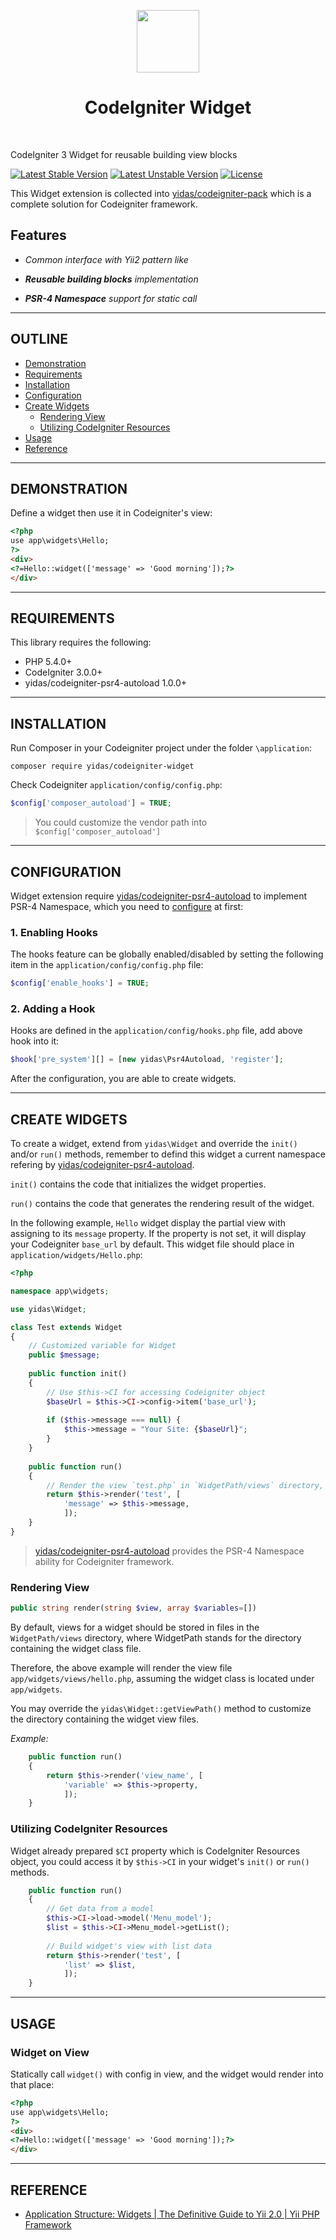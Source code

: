<p align="center">
    <a href="https://codeigniter.com/" target="_blank">
        <img src="https://codeigniter.com/assets/images/ci-logo-big.png" height="100px">
    </a>
    <h1 align="center">CodeIgniter Widget</h1>
    <br>
</p>

CodeIgniter 3 Widget for reusable building view blocks

[![Latest Stable Version](https://poser.pugx.org/yidas/codeigniter-widget/v/stable?format=flat-square)](https://packagist.org/packages/yidas/codeigniter-widget)
[![Latest Unstable Version](https://poser.pugx.org/yidas/codeigniter-widget/v/unstable?format=flat-square)](https://packagist.org/packages/yidas/codeigniter-widget)
[![License](https://poser.pugx.org/yidas/codeigniter-widget/license?format=flat-square)](https://packagist.org/packages/yidas/codeigniter-widget)

This Widget extension is collected into [yidas/codeigniter-pack](https://github.com/yidas/codeigniter-pack) which is a complete solution for Codeigniter framework.

Features
--------

- *Common interface with Yii2 pattern like*

- ***Reusable building blocks** implementation*

- ***PSR-4 Namespace** support for static call* 

---

OUTLINE
-------

- [Demonstration](#demonstration)
- [Requirements](#requirements)
- [Installation](#installation)
- [Configuration](#configuration)
- [Create Widgets](#create-widgets)
  - [Rendering View](#rendering-view)
  - [Utilizing CodeIgniter Resources](#utilizing-codeigniter-resources)
- [Usage](#usage)
- [Reference](#reference)

---

DEMONSTRATION
-------------

Define a widget then use it in Codeigniter's view:

```html
<?php
use app\widgets\Hello;
?>
<div>
<?=Hello::widget(['message' => 'Good morning']);?>
</div>
```

---

REQUIREMENTS
------------
This library requires the following:

- PHP 5.4.0+
- CodeIgniter 3.0.0+
- yidas/codeigniter-psr4-autoload 1.0.0+

---

INSTALLATION
------------

Run Composer in your Codeigniter project under the folder `\application`:

    composer require yidas/codeigniter-widget
    
Check Codeigniter `application/config/config.php`:

```php
$config['composer_autoload'] = TRUE;
```
    
> You could customize the vendor path into `$config['composer_autoload']`

---

CONFIGURATION
-------------

Widget extension require [yidas/codeigniter-psr4-autoload](https://github.com/yidas/codeigniter-psr4-autoload) to implement PSR-4 Namespace, which you need to [configure](https://github.com/yidas/codeigniter-psr4-autoload#configuration) at first:


### 1. Enabling Hooks

The hooks feature can be globally enabled/disabled by setting the following item in the `application/config/config.php` file:

```php
$config['enable_hooks'] = TRUE;
```

### 2. Adding a Hook

Hooks are defined in the `application/config/hooks.php` file, add above hook into it:

```php
$hook['pre_system'][] = [new yidas\Psr4Autoload, 'register'];
```

After the configuration, you are able to create widgets.

---

CREATE WIDGETS
--------------

To create a widget, extend from `yidas\Widget` and override the `init()` and/or `run()` methods, remember to defind this widget a current namespace refering by [yidas/codeigniter-psr4-autoload](https://github.com/yidas/codeigniter-psr4-autoload).


`init()` contains the code that initializes the widget properties.

`run()` contains the code that generates the rendering result of the widget.

In the following example, `Hello` widget display the partial view with assigning to its `message` property. If the property is not set, it will display your Codeigniter `base_url` by default. This widget file should place in `application/widgets/Hello.php`:

```php
<?php

namespace app\widgets;

use yidas\Widget;

class Test extends Widget
{
    // Customized variable for Widget
    public $message;
    
    public function init()
    {
        // Use $this->CI for accessing Codeigniter object
        $baseUrl = $this->CI->config->item('base_url');
        
        if ($this->message === null) {
            $this->message = "Your Site: {$baseUrl}";
        }
    }
    
    public function run()
    {
        // Render the view `test.php` in `WidgetPath/views` directory,
        return $this->render('test', [
            'message' => $this->message,
            ]);
    }
}
```

> [yidas/codeigniter-psr4-autoload](https://github.com/yidas/codeigniter-psr4-autoload) provides the PSR-4 Namespace ability for Codeigniter framework.

### Rendering View

```php
public string render(string $view, array $variables=[])
```

By default, views for a widget should be stored in files in the `WidgetPath/views` directory, where WidgetPath stands for the directory containing the widget class file. 

Therefore, the above example will render the view file `app/widgets/views/hello.php`, assuming the widget class is located under `app/widgets`. 

You may override the `yidas\Widget::getViewPath()` method to customize the directory containing the widget view files.

*Example:*

```php
    public function run()
    {
        return $this->render('view_name', [
            'variable' => $this->property,
            ]);
    }
```


### Utilizing CodeIgniter Resources 

Widget already prepared `$CI` property which is CodeIgniter Resources object, you could access it by `$this->CI` in your widget's `init()` or `run()` methods.

```php
    public function run()
    {
        // Get data from a model
        $this->CI->load->model('Menu_model');
        $list = $this->CI->Menu_model->getList();
        
        // Build widget's view with list data
        return $this->render('test', [
            'list' => $list,
            ]);
    }
```

---

USAGE
-----

### Widget on View

Statically call `widget()` with config in view, and the widget would render into that place:

```html
<?php
use app\widgets\Hello;
?>
<div>
<?=Hello::widget(['message' => 'Good morning']);?>
</div>
```

---

REFERENCE
---------

- [Application Structure: Widgets | The Definitive Guide to Yii 2.0 | Yii PHP Framework](https://www.yiiframework.com/doc/guide/2.0/en/structure-widgets)
